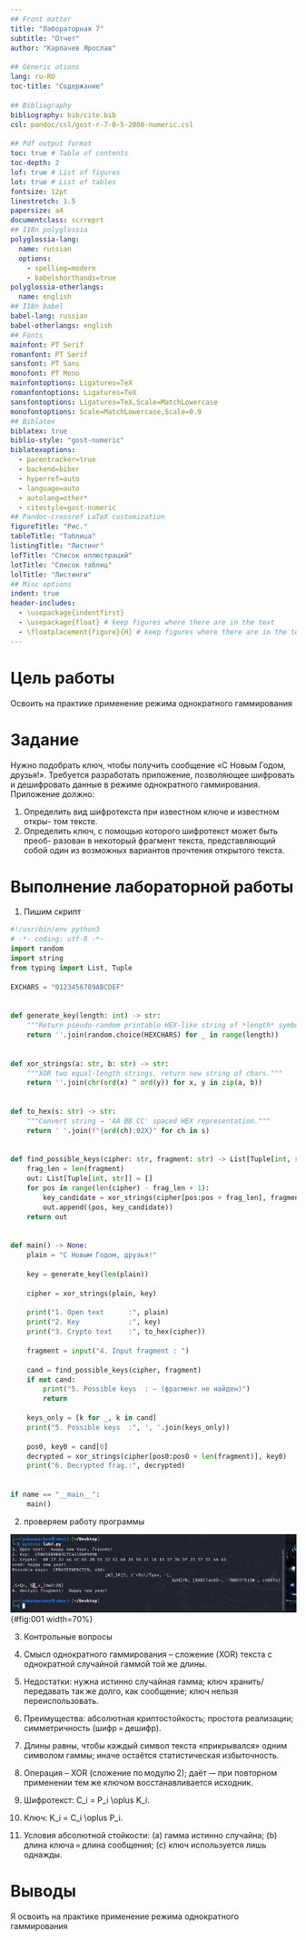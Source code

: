 ```yaml
---
## Front matter
title: "Лабораторная 7"
subtitle: "Отчет"
author: "Карпачев Ярослав"

## Generic otions
lang: ru-RU
toc-title: "Содержание"

## Bibliography
bibliography: bib/cite.bib
csl: pandoc/csl/gost-r-7-0-5-2008-numeric.csl

## Pdf output format
toc: true # Table of contents
toc-depth: 2
lof: true # List of figures
lot: true # List of tables
fontsize: 12pt
linestretch: 1.5
papersize: a4
documentclass: scrreprt
## I18n polyglossia
polyglossia-lang:
  name: russian
  options:
	- spelling=modern
	- babelshorthands=true
polyglossia-otherlangs:
  name: english
## I18n babel
babel-lang: russian
babel-otherlangs: english
## Fonts
mainfont: PT Serif
romanfont: PT Serif
sansfont: PT Sans
monofont: PT Mono
mainfontoptions: Ligatures=TeX
romanfontoptions: Ligatures=TeX
sansfontoptions: Ligatures=TeX,Scale=MatchLowercase
monofontoptions: Scale=MatchLowercase,Scale=0.9
## Biblatex
biblatex: true
biblio-style: "gost-numeric"
biblatexoptions:
  - parentracker=true
  - backend=biber
  - hyperref=auto
  - language=auto
  - autolang=other*
  - citestyle=gost-numeric
## Pandoc-crossref LaTeX customization
figureTitle: "Рис."
tableTitle: "Таблица"
listingTitle: "Листинг"
lofTitle: "Список иллюстраций"
lotTitle: "Список таблиц"
lolTitle: "Листинги"
## Misc options
indent: true
header-includes:
  - \usepackage{indentfirst}
  - \usepackage{float} # keep figures where there are in the text
  - \floatplacement{figure}{H} # keep figures where there are in the text
---
```


# Цель работы

Освоить на практике применение режима однократного гаммирования

# Задание

Нужно подобрать ключ, чтобы получить сообщение «С Новым Годом,
друзья!». Требуется разработать приложение, позволяющее шифровать и
дешифровать данные в режиме однократного гаммирования. Приложение
должно:
1. Определить вид шифротекста при известном ключе и известном откры-
том тексте.
2. Определить ключ, с помощью которого шифротекст может быть преоб-
разован в некоторый фрагмент текста, представляющий собой один из
возможных вариантов прочтения открытого текста.

# Выполнение лабораторной работы

1. Пишим скрипт

``` python
#!/usr/bin/env python3
# -*- coding: utf-8 -*-
import random
import string
from typing import List, Tuple

EXCHARS = "0123456789ABCDEF"


def generate_key(length: int) -> str:
    """Return pseudo‑random printable HEX‑like string of *length* symbols."""
    return ''.join(random.choice(HEXCHARS) for _ in range(length))


def xor_strings(a: str, b: str) -> str:
    """XOR two equal‑length strings, return new string of chars."""
    return ''.join(chr(ord(x) ^ ord(y)) for x, y in zip(a, b))


def to_hex(s: str) -> str:
    """Convert string → 'AA BB CC' spaced HEX representation."""
    return ' '.join(f"{ord(ch):02X}" for ch in s)


def find_possible_keys(cipher: str, fragment: str) -> List[Tuple[int, str]]:
    frag_len = len(fragment)
    out: List[Tuple[int, str]] = []
    for pos in range(len(cipher) - frag_len + 1):
        key_candidate = xor_strings(cipher[pos:pos + frag_len], fragment)
        out.append((pos, key_candidate))
    return out


def main() -> None:
    plain = "С Новым Годом, друзья!"

    key = generate_key(len(plain))

    cipher = xor_strings(plain, key)

    print("1. Open text      :", plain)
    print("2. Key            :", key)
    print("3. Crypto text    :", to_hex(cipher))

    fragment = input("4. Input fragment : ")

    cand = find_possible_keys(cipher, fragment)
    if not cand:
        print("5. Possible keys  : — (фрагмент не найден)")
        return

    keys_only = [k for _, k in cand]
    print("5. Possible keys  :", ', '.join(keys_only))

    pos0, key0 = cand[0]
    decrypted = xor_strings(cipher[pos0:pos0 + len(fragment)], key0)
    print("6. Decrypted frag.:", decrypted)


if name == "__main__":
    main()
```

2. проверяем работу программы

![Работа программы](image/1.png){#fig:001 width=70%}

3. Контрольные вопросы

1. Смысл однократного гаммирования – сложение (XOR) текста с однократной случайной гаммой той же длины.
 2. Недостатки: нужна истинно случайная гамма; ключ хранить/передавать так же долго, как сообщение; ключ нельзя переиспользовать.
 3. Преимущества: абсолютная криптостойкость; простота реализации; симметричность (шифр = дешифр).
 4. Длины равны, чтобы каждый символ текста «прикрывался» одним символом гаммы; иначе остаётся статистическая избыточность.
 5. Операция – XOR (сложение по модулю 2); даёт ‑– при повторном применении тем же ключом восстанавливается исходник.
 6. Шифротекст: C_i = P_i \oplus K_i.
 7. Ключ: K_i = C_i \oplus P_i.
 8. Условия абсолютной стойкости: (a) гамма истинно случайна; (b) длина ключа = длина сообщения; (c) ключ используется лишь однажды.


# Выводы

Я освоить на практике применение режима однократного гаммирования
